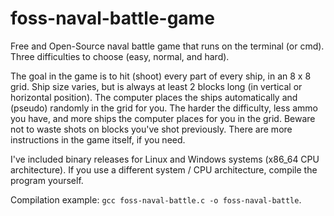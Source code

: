 # foss-naval-battle-game
Free and Open-Source naval battle game that runs on the terminal (or cmd). Three difficulties to choose (easy, normal, and hard).

The goal in the game is to hit (shoot) every part of every ship, in an 8 x 8 grid. Ship size varies, but is always at least 2 blocks long (in vertical or horizontal position). The computer places the ships automatically and (pseudo) randomly in the grid for you. The harder the difficulty, less ammo you have, and more ships the computer places for you in the grid. Beware not to waste shots on blocks you've shot previously. There are more instructions in the game itself, if you need.

I've included binary releases for Linux and Windows systems (x86_64 CPU architecture). If you use a different system / CPU architecture, compile the program yourself.

Compilation example: `gcc foss-naval-battle.c -o foss-naval-battle`.
